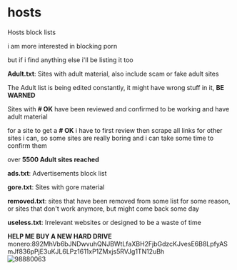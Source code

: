 # hosts
Hosts block lists

i am more interested in blocking porn

but if i find anything else i'll be listing it too

**Adult.txt**: Sites with adult material, also include scam or fake adult sites

The Adult list is being edited constantly, it might have wrong stuff in it, **BE WARNED**

Sites with **# OK** have been reviewed and confirmed to be working and have adult material

for a site to get a **# OK** i have to first review then scrape all links for other sites i can, so some sites are really boring and i can take some time to confirm them

over **5500 Adult sites reached**

**ads.txt**: Advertisements block list

**gore.txt**: Sites with gore material

**removed.txt**: sites that have been removed from some list for some reason, or sites that don't work anymore, but might come back some day

**useless.txt**: Irrelevant websites or designed to be a waste of time

**HELP ME BUY A NEW HARD DRIVE**  
monero:892MhVb6bJNDwvuhQNJBWtLfaXBH2FjbGdzcKJvesE6B8LpfyASmJf836pPjE3uKJL6LPz1611xP1ZMxjs5RVJg1TN12uBh  
![98880063](https://user-images.githubusercontent.com/98880063/170874910-7bc80f3c-ee31-477e-9d43-088eb262939d.png)
